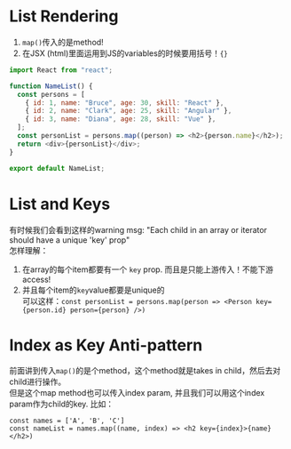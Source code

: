# List Rendering
1. `map()`传入的是method!
2. 在JSX (html)里面运用到JS的variables的时候要用括号！`{}`   
```javascript
import React from "react";

function NameList() {
  const persons = [
    { id: 1, name: "Bruce", age: 30, skill: "React" },
    { id: 2, name: "Clark", age: 25, skill: "Angular" },
    { id: 3, name: "Diana", age: 28, skill: "Vue" },
  ];
  const personList = persons.map((person) => <h2>{person.name}</h2>);
  return <div>{personList}</div>;
}

export default NameList;
```
# List and Keys
有时候我们会看到这样的warning msg: "Each child in an array or iterator should have a unique 'key' prop"   
怎样理解：
1. 在array的每个item都要有一个 `key` prop. 而且是只能上游传入！不能下游access! 
2. 并且每个item的`key`value都要是unique的  
可以这样：`const personList = persons.map(person => <Person key={person.id} person={person} />)`

# Index as Key Anti-pattern
前面讲到传入`map()`的是个method，这个method就是takes in child，然后去对child进行操作。   
但是这个map method也可以传入index param, 并且我们可以用这个index param作为child的key. 比如：  
```
const names = ['A', 'B', 'C']
const nameList = names.map((name, index) => <h2 key={index}>{name}</h2>)
```
